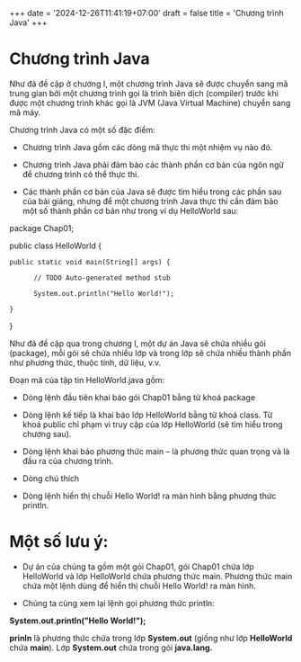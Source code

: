 +++
date = '2024-12-26T11:41:19+07:00'
draft = false
title = 'Chương trình Java'
+++

# **Chương trình Java**
Như đã đề cập ở chương I, một chương trình Java sẽ được chuyển sang mã trung gian bởi một chương trình gọi là trình biên dịch (compiler) trước khi được một chương trình khác gọi là JVM (Java Virtual Machine) chuyển sang mã máy.

Chương trình Java có một số đặc điểm:

- Chương trình Java gồm các dòng mã thực thi một nhiệm vụ nào đó.

- Chương trình Java phải đảm bảo các thành phần cơ bản của ngôn ngữ để chương trình có thể thực thi.

- Các thành phần cơ bản của Java sẽ được tìm hiểu trong các phần sau của bài giảng, nhưng để một chương trình Java thực thi cần đảm bảo một số thành phần cơ bản như trong ví dụ HelloWorld sau:

package Chap01;
 
public class HelloWorld {
 
    public static void main(String[] args) {
 
          // TODO Auto-generated method stub
 
          System.out.println("Hello World!");
 
    }
 
}

Như đã đề cập qua trong chương I, một dự án Java sẽ chứa nhiều gói (package), mỗi gói sẽ chứa nhiều lớp và trong lớp sẽ chứa nhiều thành phần như phương thức, thuộc tính, dữ liệu, v.v.

Đoạn mã của tập tin HelloWorld.java gồm:

- Dòng lệnh đầu tiên khai báo gói Chap01 bằng từ khoá package

- Dòng lệnh kế tiếp là khai báo lớp HelloWorld bằng từ khoá class. Từ khoá public chỉ phạm vi truy cập của lớp HelloWorld (sẽ tìm hiểu trong chương sau).

- Dòng lệnh khai báo phương thức main – là phương thức quan trọng và là đầu ra của chương trình.

- Dòng chú thích

- Dòng lệnh hiển thị chuỗi Hello World! ra màn hình bằng phương thức println.

# **Một số lưu ý:**

- Dự án của chúng ta gồm một gói Chap01, gói Chap01 chứa lớp HelloWorld và lớp HelloWorld chứa phương thức main. Phương thức main chứa một lệnh dùng để hiển  thị chuỗi Hello World! ra màn hình.

- Chúng ta cùng xem lại lệnh gọi phương thức println:

**System.out.println("Hello World!");**

**prinln** là phương thức chứa trong lớp **System.out** (giống như lớp **HelloWorld** chứa **main**). Lớp **System.out** chứa trong gói **java.lang.**











































































































































